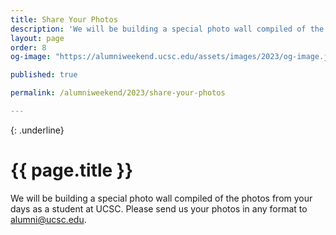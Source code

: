 ```yaml
---
title: Share Your Photos
description: 'We will be building a special photo wall compiled of the photos from your days'
layout: page
order: 8
og-image: "https://alumniweekend.ucsc.edu/assets/images/2023/og-image.jpg"

published: true

permalink: /alumniweekend/2023/share-your-photos

---
```

{: .underline}
# {{ page.title }}


We will be building a special photo wall compiled of the photos from your days as a student at UCSC. Please send us your photos in any format to [alumni@ucsc.edu](mailto:alumni@ucsc.edu). 
